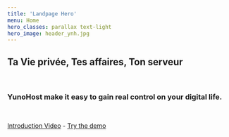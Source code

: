 ```yaml
---
title: 'Landpage Hero'
menu: Home
hero_classes: parallax text-light
hero_image: header_ynh.jpg
---
```


## Ta **Vie privée**, Tes **affaires**, Ton **serveur**

</br>

### **YunoHost** make it easy to gain real control on your digital life.

</br>

[Introduction Video](https://eliegavoty.fr/testou/#apps) - [Try the demo](https://learn.getgrav.org?classes=btn,btn-primary,btn-lg&target=_blank)




